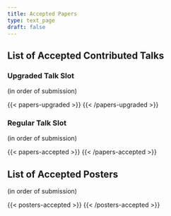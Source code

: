 ```yaml
---
title: Accepted Papers
type: text_page
draft: false
---
```



<script src="https://ajax.googleapis.com/ajax/libs/jquery/3.5.1/jquery.min.js"></script>


## List of Accepted Contributed Talks
### Upgraded Talk Slot
(in order of submission)

{{< papers-upgraded >}}
{{< /papers-upgraded >}}

### Regular Talk Slot
(in order of submission)

{{< papers-accepted >}}
{{< /papers-accepted >}}


## List of Accepted Posters
(in order of submission)

{{< posters-accepted >}}
{{< /posters-accepted >}}

<!-- Download a zip-archive of
{{< button-link label="all posters" url="https://surfdrive.surf.nl/files/index.php/s/QujOcEzN8b7ndhH/download" icon="tar" >}} available so far.

### Tue, 11 Aug, 15:15 - 17:15 (TODO set final date)
{{< button-link label="session" url="/sessions/poster1" icon="link" >}}
{{< posters-accepted session="tue_afternoon" >}}{{< /posters-accepted >}}

### Thu, 13 Aug, 11:00 - 13:00 (TODO set final date)
{{< button-link label="session" url="/sessions/poster2" icon="link" >}}
{{< posters-accepted session="thu_morning">}}{{< /posters-accepted >}}
-->
